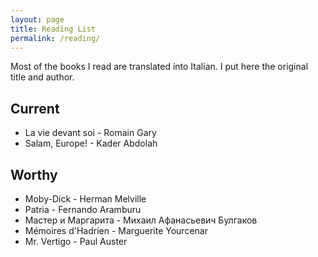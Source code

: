 ```yaml
---
layout: page
title: Reading List
permalink: /reading/
---
```


Most of the books I read are translated into Italian. I put here the original title and author.

## Current
* La vie devant soi - Romain Gary
* Salam, Europe! - Kader Abdolah

## Worthy

* Moby-Dick - Herman Melville
* Patria - Fernando Aramburu
* Мастер и Маргарита - Михаил Афанасьевич Булгаков
* Mémoires d'Hadrien - Marguerite Yourcenar
* Mr. Vertigo - Paul Auster
